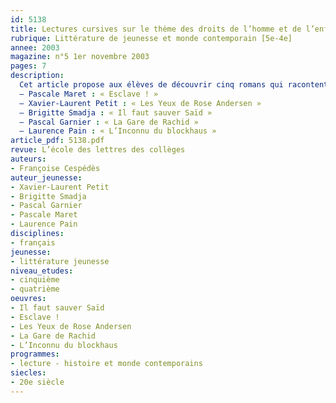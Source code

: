 ```yaml
---
id: 5138
title: Lectures cursives sur le thème des droits de l’homme et de l’enfant
rubrique: Littérature de jeunesse et monde contemporain [5e-4e]
annee: 2003
magazine: n°5 1er novembre 2003
pages: 7
description: 
  Cet article propose aux élèves de découvrir cinq romans qui racontent des parcours humains différents (âge, sexe, nationalité, époque, situation familiale et sociale…), mais qui révèlent tous une même volonté : lutter pour des droits (liberté, travail, respect, culture…) ou, tout simplement, pour celui d’exister. Une nouvelle fois, la fiction permet de montrer certaines réalités bien souvent difficiles, mais pas toujours entendues ni résolues. Sans être moralisateurs, bien au contraire, ces récits engagent le lecteur à ouvrir les yeux sur des situations insoutenables et intolérables et à mieux les comprendre.
  – Pascale Maret : « Esclave ! »
  – Xavier-Laurent Petit : « Les Yeux de Rose Andersen »
  – Brigitte Smadja : « Il faut sauver Saïd »
  – Pascal Garnier : « La Gare de Rachid »
  – Laurence Pain : « L’Inconnu du blockhaus »
article_pdf: 5138.pdf
revue: L’école des lettres des collèges
auteurs:
- Françoise Cespédès
auteur_jeunesse:
- Xavier-Laurent Petit
- Brigitte Smadja
- Pascal Garnier
- Pascale Maret
- Laurence Pain
disciplines:
- français
jeunesse:
- littérature jeunesse
niveau_etudes:
- cinquième
- quatrième
oeuvres:
- Il faut sauver Saïd
- Esclave !
- Les Yeux de Rose Andersen
- La Gare de Rachid
- L’Inconnu du blockhaus
programmes:
- lecture - histoire et monde contemporains
siecles:
- 20e siècle
---
```


